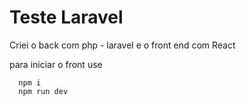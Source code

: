# Teste Laravel

Criei o back com php - laravel e o front end com React


para iniciar o front use

```
  npm i 
  npm run dev
```